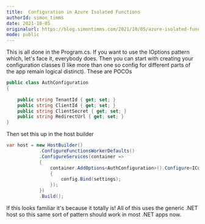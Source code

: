 ```yaml
---
title:  Configuration in Azure Isolated Functions 
authorId: simon_timms
date: 2021-10-05
originalurl: https://blog.simontimms.com/2021/10/05/azure-isolated-functions-config
mode: public
---
```




This is all done in the Program.cs. If you want to use the IOptions pattern which, let's face it, everybody does. Then you can start with creating your configuration classes (I like more than one so config for different parts of the app remain logical distinct). These are POCOs

```csharp
public class AuthConfiguration
{
    
    public string TenantId { get; set; }
    public string ClientId { get; set; }
    public string ClientSecret { get; set; }
    public string RedirectUrl { get; set; }
}
```

Then set this up in the host builder 


```csharp
var host = new HostBuilder()
            .ConfigureFunctionsWorkerDefaults()
            .ConfigureServices(container =>
            {
                container.AddOptions<AuthConfiguration>().Configure<IConfiguration>((settings, config) =>
                {
                    config.Bind(settings);
                });
            })
            .Build();
```

If this looks familiar it's because it totally is! All of this uses the generic .NET host so this same sort of pattern should work in most .NET apps now. 